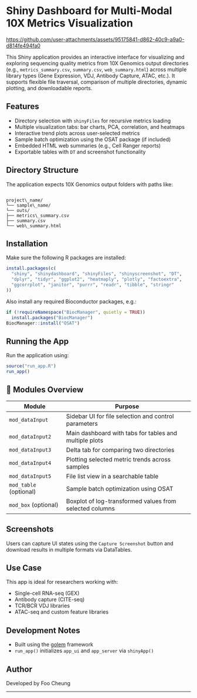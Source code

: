 # Shiny Dashboard for Multi-Modal 10X Metrics Visualization




https://github.com/user-attachments/assets/95175841-d862-40c9-a9a0-d814fe494fa0





This Shiny application provides an interactive interface for visualizing and exploring sequencing quality metrics from 10X Genomics output directories (e.g., `metrics_summary.csv`, `summary.csv`, `web_summary.html`) across multiple library types (Gene Expression, VDJ, Antibody Capture, ATAC, etc.). It supports flexible file traversal, comparison of multiple directories, dynamic plotting, and downloadable reports.

## Features

-  Directory selection with `shinyFiles` for recursive metrics loading
-  Multiple visualization tabs: bar charts, PCA, correlation, and heatmaps
-  Interactive trend plots across user-selected metrics
-  Sample batch optimization using the OSAT package (if included)
-  Embedded HTML web summaries (e.g., Cell Ranger reports)
-  Exportable tables with `DT` and screenshot functionality

## Directory Structure

The application expects 10X Genomics output folders with paths like:
```

project\_name/
└── sample\_name/
└── outs/
├── metrics\_summary.csv
├── summary.csv
└── web\_summary.html

````

## Installation

Make sure the following R packages are installed:
```r
install.packages(c(
  "shiny", "shinydashboard", "shinyFiles", "shinyscreenshot", "DT",
  "dplyr", "tidyr", "ggplot2", "heatmaply", "plotly", "factoextra", 
  "ggcorrplot", "janitor", "purrr", "readr", "tibble", "stringr"
))
````

Also install any required Bioconductor packages, e.g.:

```r
if (!requireNamespace("BiocManager", quietly = TRUE))
  install.packages("BiocManager")
BiocManager::install("OSAT")
```

## Running the App

Run the application using:

```r
source("run_app.R")
run_app()
```

## 📁 Modules Overview

| Module                 | Purpose                                                 |
| ---------------------- | ------------------------------------------------------- |
| `mod_dataInput`        | Sidebar UI for file selection and control parameters    |
| `mod_dataInput2`       | Main dashboard with tabs for tables and multiple plots  |
| `mod_dataInput3`       | Delta tab for comparing two directories                 |
| `mod_dataInput4`       | Plotting selected metric trends across samples          |
| `mod_dataInput5`       | File list view in a searchable table                    |
| `mod_table` (optional) | Sample batch optimization using OSAT                    |
| `mod_box` (optional)   | Boxplot of log-transformed values from selected columns |

## Screenshots

Users can capture UI states using the `Capture Screenshot` button and download results in multiple formats via DataTables.

## Use Case

This app is ideal for researchers working with:

* Single-cell RNA-seq (GEX)
* Antibody capture (CITE-seq)
* TCR/BCR VDJ libraries
* ATAC-seq and custom feature libraries

##  Development Notes

* Built using the [golem](https://thinkr-open.github.io/golem/) framework
* `run_app()` initializes `app_ui` and `app_server` via `shinyApp()`

## Author

Developed by Foo Cheung 

---

